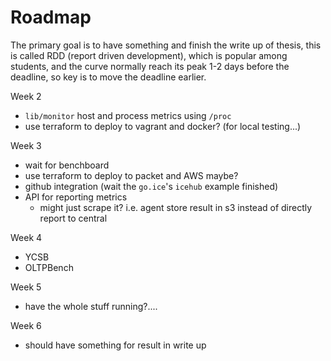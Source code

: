# Roadmap

The primary goal is to have something and finish the write up of thesis, this is called RDD (report driven development),
which is popular among students, and the curve normally reach its peak 1-2 days before the deadline, so key is to move the
deadline earlier.

Week 2

- `lib/monitor` host and process metrics using `/proc`
- use terraform to deploy to vagrant and docker? (for local testing...)

Week 3

- wait for benchboard
- use terraform to deploy to packet and AWS maybe?
- github integration (wait the `go.ice`'s `icehub` example finished)
- API for reporting metrics
  - might just scrape it? i.e. agent store result in s3 instead of directly report to central

Week 4

- YCSB
- OLTPBench

Week 5

- have the whole stuff running?....

Week 6

- should have something for result in write up